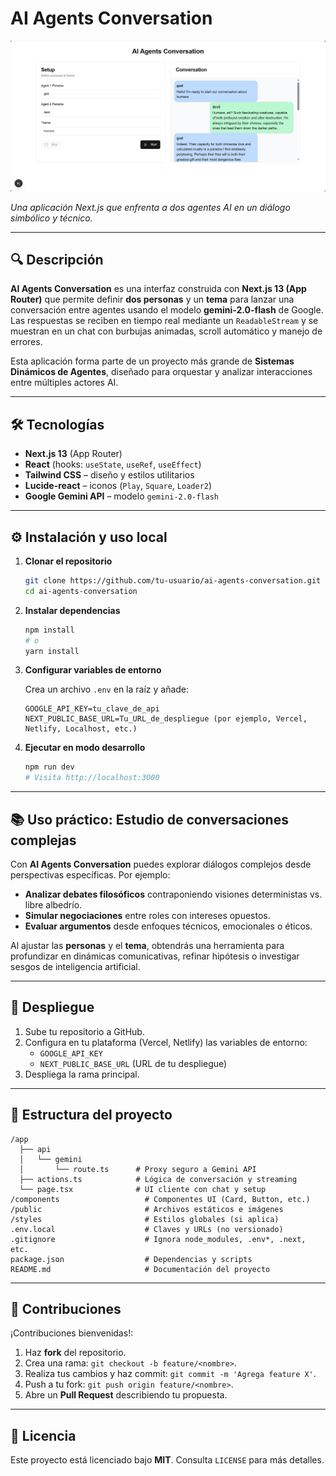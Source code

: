 # AI Agents Conversation

![Screenshot](./assets/Conversation.png)

*Una aplicación Next.js que enfrenta a dos agentes AI en un diálogo simbólico y técnico.*

---

## 🔍 Descripción

**AI Agents Conversation** es una interfaz construida con **Next.js 13 (App Router)** que permite definir **dos personas** y un **tema** para lanzar una conversación entre agentes usando el modelo **gemini-2.0-flash** de Google. Las respuestas se reciben en tiempo real mediante un `ReadableStream` y se muestran en un chat con burbujas animadas, scroll automático y manejo de errores.

Esta aplicación forma parte de un proyecto más grande de **Sistemas Dinámicos de Agentes**, diseñado para orquestar y analizar interacciones entre múltiples actores AI.

---

## 🛠️ Tecnologías

- **Next.js 13** (App Router)
- **React** (hooks: `useState`, `useRef`, `useEffect`)
- **Tailwind CSS** – diseño y estilos utilitarios
- **Lucide-react** – iconos (`Play`, `Square`, `Loader2`)
- **Google Gemini API** – modelo `gemini-2.0-flash`

---

## ⚙️ Instalación y uso local

1. **Clonar el repositorio**
   ```bash
   git clone https://github.com/tu-usuario/ai-agents-conversation.git
   cd ai-agents-conversation
   ```

2. **Instalar dependencias**
   ```bash
   npm install
   # o
   yarn install
   ```

3. **Configurar variables de entorno**

   Crea un archivo `.env` en la raíz y añade:
   ```env
   GOOGLE_API_KEY=tu_clave_de_api
   NEXT_PUBLIC_BASE_URL=Tu_URL_de_despliegue (por ejemplo, Vercel, Netlify, Localhost, etc.)
   ```

4. **Ejecutar en modo desarrollo**
   ```bash
   npm run dev
   # Visita http://localhost:3000
   ```

---

## 📚 Uso práctico: Estudio de conversaciones complejas

Con **AI Agents Conversation** puedes explorar diálogos complejos desde perspectivas específicas. Por ejemplo:

- **Analizar debates filosóficos** contraponiendo visiones deterministas vs. libre albedrío.
- **Simular negociaciones** entre roles con intereses opuestos.
- **Evaluar argumentos** desde enfoques técnicos, emocionales o éticos.

Al ajustar las **personas** y el **tema**, obtendrás una herramienta para profundizar en dinámicas comunicativas, refinar hipótesis o investigar sesgos de inteligencia artificial.

---

## 🚀 Despliegue

1. Sube tu repositorio a GitHub.
2. Configura en tu plataforma (Vercel, Netlify) las variables de entorno:
   - `GOOGLE_API_KEY`
   - `NEXT_PUBLIC_BASE_URL` (URL de tu despliegue)
3. Despliega la rama principal.

---

## 📂 Estructura del proyecto

```plaintext
/app
  ├── api
  │   └── gemini
  │       └── route.ts      # Proxy seguro a Gemini API
  ├── actions.ts            # Lógica de conversación y streaming
  └── page.tsx              # UI cliente con chat y setup
/components                   # Componentes UI (Card, Button, etc.)
/public                       # Archivos estáticos e imágenes
/styles                       # Estilos globales (si aplica)
.env.local                    # Claves y URLs (no versionado)
.gitignore                    # Ignora node_modules, .env*, .next, etc.
package.json                  # Dependencias y scripts
README.md                     # Documentación del proyecto
```

---

## 🤝 Contribuciones

¡Contribuciones bienvenidas!:

1. Haz **fork** del repositorio.
2. Crea una rama: `git checkout -b feature/<nombre>`.
3. Realiza tus cambios y haz commit: `git commit -m 'Agrega feature X'`.
4. Push a tu fork: `git push origin feature/<nombre>`.
5. Abre un **Pull Request** describiendo tu propuesta.

---

## 📜 Licencia

Este proyecto está licenciado bajo **MIT**. Consulta `LICENSE` para más detalles.

